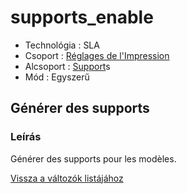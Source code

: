 # supports\_enable

* Technológia : SLA
* Csoport : [Réglages de l'Impression](../sla_printer/sla_parameters.md)
* Alcsoport : [Support](../print_settings/print_settings.md#support)s
* Mód : Egyszerű

## Générer des supports

### Leírás

Générer des supports pour les modèles.

[Vissza a változók listájához](variable_list.md)

